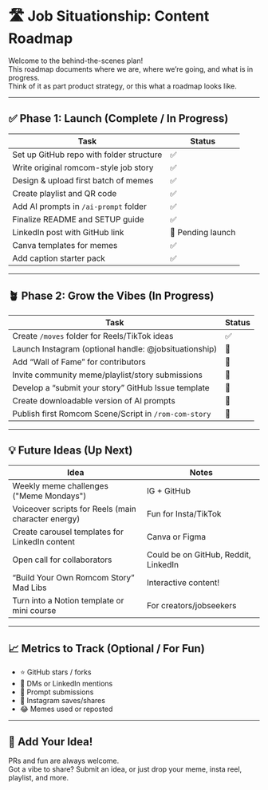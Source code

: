 # 🛣️ Job Situationship: Content Roadmap

Welcome to the behind-the-scenes plan!  
This roadmap documents where we are, where we’re going, and what is in progress.  
Think of it as part product strategy, or this what a roadmap looks like. 

---

## ✅ Phase 1: Launch (Complete / In Progress)

| Task | Status |
|------|--------|
| Set up GitHub repo with folder structure | ✅ |
| Write original romcom-style job story | ✅ |
| Design & upload first batch of memes | ✅ |
| Create playlist and QR code | ✅ |
| Add AI prompts in `/ai-prompt` folder | ✅ |
| Finalize README and SETUP guide | ✅ |
| LinkedIn post with GitHub link | 🚀 Pending launch |
| Canva templates for memes | ✅ |
| Add caption starter pack | ✅ |

---

## 🪴 Phase 2: Grow the Vibes (In Progress)

| Task | Status |
|------|--------|
| Create `/moves` folder for Reels/TikTok ideas | ✅ |
| Launch Instagram (optional handle: @jobsituationship) | 🔄 |
| Add “Wall of Fame” for contributors | 🔄 |
| Invite community meme/playlist/story submissions | 🔄 |
| Develop a “submit your story” GitHub Issue template | 🔄 |
| Create downloadable version of AI prompts | 🔄 |
| Publish first Romcom Scene/Script in `/rom-com-story` | 🔄 |

---

## 💡 Future Ideas (Up Next)

| Idea | Notes |
|------|-------|
| Weekly meme challenges ("Meme Mondays") | IG + GitHub |
| Voiceover scripts for Reels (main character energy) | Fun for Insta/TikTok |
| Create carousel templates for LinkedIn content | Canva or Figma |
| Open call for collaborators | Could be on GitHub, Reddit, LinkedIn |
| “Build Your Own Romcom Story” Mad Libs | Interactive content! |
| Turn into a Notion template or mini course | For creators/jobseekers |

---

## 📈 Metrics to Track (Optional / For Fun)

- ⭐ GitHub stars / forks  
- 💬 DMs or LinkedIn mentions  
- 🧠 Prompt submissions  
- 📸 Instagram saves/shares  
- 😂 Memes used or reposted  

---

## 💬 Add Your Idea!

PRs and fun are always welcome.  
Got a vibe to share? Submit an idea, or just drop your meme, insta reel, playlist, and more.


